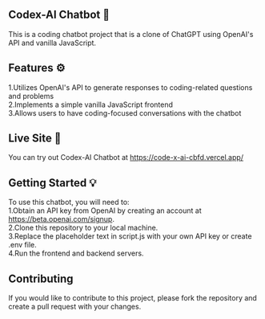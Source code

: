 **Codex-AI Chatbot** :robot:
--
This is a coding chatbot project that is a clone of ChatGPT using OpenAI's API and vanilla JavaScript.  

Features :gear:  
--
1.Utilizes OpenAI's API to generate responses to coding-related questions and problems  
2.Implements a simple vanilla JavaScript frontend  
3.Allows users to have coding-focused conversations with the chatbot   

Live Site :rocket:  
--
You can try out Codex-AI Chatbot at https://code-x-ai-cbfd.vercel.app/  

Getting Started :bulb:  
--
To use this chatbot, you will need to:  
1.Obtain an API key from OpenAI by creating an account at https://beta.openai.com/signup.  
2.Clone this repository to your local machine.  
3.Replace the placeholder text in script.js with your own API key or create .env file.  
4.Run the frontend and backend servers.  

Contributing  
--
If you would like to contribute to this project, please fork the repository and create a pull request with your changes.
